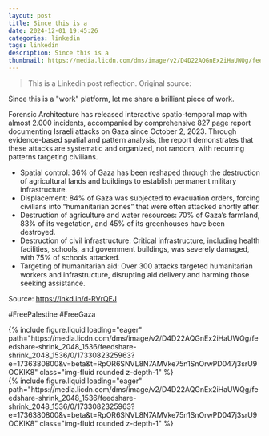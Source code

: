 ```yaml
---
layout: post
title: Since this is a
date: 2024-12-01 19:45:26
categories: linkedin
tags: linkedin
description: Since this is a
thumbnail: https://media.licdn.com/dms/image/v2/D4D22AQGnEx2iHaUWQg/feedshare-shrink_2048_1536/feedshare-shrink_2048_1536/0/1733082325963?e=1736380800&v=beta&t=RpOR6SNVL8N7AMVke75n1SnOrwPD047j3srU9OCKIK8
---
```


> This is a Linkedin post reflection. Original source:

Since this is a "work" platform, let me share a brilliant piece of work.

Forensic Architecture has released interactive spatio-temporal map with almost 2.000 incidents, accompanied by comprehensive 827 page report documenting Israeli attacks on Gaza since October 2, 2023. Through evidence-based spatial and pattern analysis, the report demonstrates that these attacks are systematic and organized, not random, with recurring patterns targeting civilians.

- Spatial control: 36% of Gaza has been reshaped through the destruction of agricultural lands and buildings to establish permanent military infrastructure.
- Displacement: 84% of Gaza was subjected to evacuation orders, forcing civilians into “humanitarian zones” that were often attacked shortly after.
- Destruction of agriculture and water resources: 70% of Gaza’s farmland, 83% of its vegetation, and 45% of its greenhouses have been destroyed.
- Destruction of civil infrastructure: Critical infrastructure, including health facilities, schools, and government buildings, was severely damaged, with 75% of schools attacked.
- Targeting of humanitarian aid: Over 300 attacks targeted humanitarian workers and infrastructure, disrupting aid delivery and harming those seeking assistance.

Source: https://lnkd.in/d-RVrQEJ

#FreePalestine #FreeGaza

<div class="row mt-3">
  <div class="col-sm mt-3 mt-md-0">
{% include figure.liquid loading="eager" path="https://media.licdn.com/dms/image/v2/D4D22AQGnEx2iHaUWQg/feedshare-shrink_2048_1536/feedshare-shrink_2048_1536/0/1733082325963?e=1736380800&v=beta&t=RpOR6SNVL8N7AMVke75n1SnOrwPD047j3srU9OCKIK8" class="img-fluid rounded z-depth-1" %}
    </div>
    <div class="col-sm mt-3 mt-md-0">
{% include figure.liquid loading="eager" path="https://media.licdn.com/dms/image/v2/D4D22AQGnEx2iHaUWQg/feedshare-shrink_2048_1536/feedshare-shrink_2048_1536/0/1733082325963?e=1736380800&v=beta&t=RpOR6SNVL8N7AMVke75n1SnOrwPD047j3srU9OCKIK8" class="img-fluid rounded z-depth-1" %}
  </div>
  </div>


